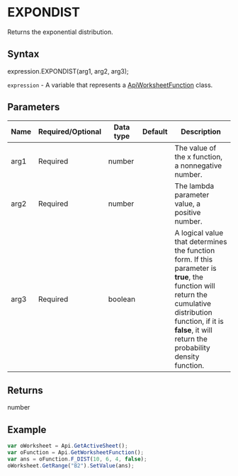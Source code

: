 # EXPONDIST

Returns the exponential distribution.

## Syntax

expression.EXPONDIST(arg1, arg2, arg3);

`expression` - A variable that represents a [ApiWorksheetFunction](../ApiWorksheetFunction.md) class.

## Parameters

| **Name** | **Required/Optional** | **Data type** | **Default** | **Description** |
| ------------- | ------------- | ------------- | ------------- | ------------- |
| arg1 | Required | number |  | The value of the x function, a nonnegative number. |
| arg2 | Required | number |  | The lambda parameter value, a positive number. |
| arg3 | Required | boolean |  | A logical value that determines the function form. If this parameter is **true**, the function will return the cumulative distribution function, if it is **false**, it will return the probability density function. |

## Returns

number

## Example



```javascript
var oWorksheet = Api.GetActiveSheet();
var oFunction = Api.GetWorksheetFunction();
var ans = oFunction.F_DIST(10, 6, 4, false);
oWorksheet.GetRange("B2").SetValue(ans);
```
